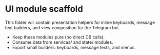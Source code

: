 # UI module scaffold

This folder will contain presentation helpers for inline keyboards, message text builders, and view composition for the Telegram bot.

- Keep these modules pure (no direct DB calls).
- Consume data from services/ and state/ modules.
- Export small builders: keyboards, message texts, and menus.
